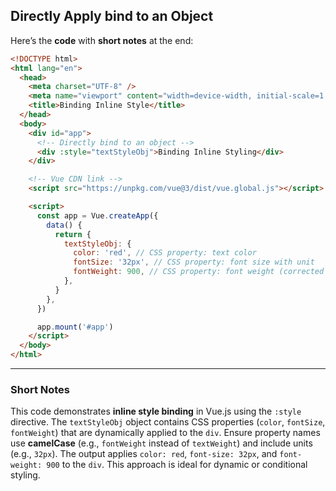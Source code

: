 ## Directly Apply bind to an Object

Here’s the **code** with **short notes** at the end:

```html
<!DOCTYPE html>
<html lang="en">
  <head>
    <meta charset="UTF-8" />
    <meta name="viewport" content="width=device-width, initial-scale=1.0" />
    <title>Binding Inline Style</title>
  </head>
  <body>
    <div id="app">
      <!-- Directly bind to an object -->
      <div :style="textStyleObj">Binding Inline Styling</div>
    </div>

    <!-- Vue CDN link -->
    <script src="https://unpkg.com/vue@3/dist/vue.global.js"></script>

    <script>
      const app = Vue.createApp({
        data() {
          return {
            textStyleObj: {
              color: 'red', // CSS property: text color
              fontSize: '32px', // CSS property: font size with unit
              fontWeight: 900, // CSS property: font weight (corrected from textWeight)
            },
          }
        },
      })

      app.mount('#app')
    </script>
  </body>
</html>
```

---

### **Short Notes**

This code demonstrates **inline style binding** in Vue.js using the `:style` directive. The `textStyleObj` object contains CSS properties (`color`, `fontSize`, `fontWeight`) that are dynamically applied to the `div`. Ensure property names use **camelCase** (e.g., `fontWeight` instead of `textWeight`) and include units (e.g., `32px`). The output applies `color: red`, `font-size: 32px`, and `font-weight: 900` to the `div`. This approach is ideal for dynamic or conditional styling.
